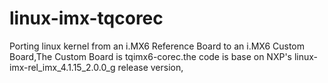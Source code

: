 # linux-imx-tqcorec
Porting linux kernel from an i.MX6 Reference Board to an i.MX6 Custom Board,The Custom Board is tqimx6-corec.the code is base on NXP's linux-imx-rel_imx_4.1.15_2.0.0_g release version,
